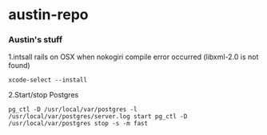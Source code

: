 # austin-repo
### Austin's stuff

1.intsall rails on OSX when nokogiri compile error occurred (libxml-2.0 is not found)

`xcode-select --install`

2.Start/stop Postgres

`pg_ctl -D /usr/local/var/postgres -l /usr/local/var/postgres/server.log start
 pg_ctl -D /usr/local/var/postgres stop -s -m fast`
